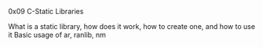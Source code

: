 0x09 C-Static Libraries

What is a static library, how does it work, how to create one, and how to use it
Basic usage of ar, ranlib, nm
